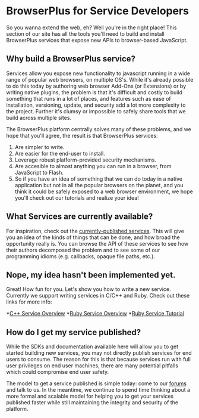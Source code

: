 # BrowserPlus for Service Developers

So you wanna extend the web, eh? Well you're in the right place! This section of our site has all the tools you'll need to build and
install BrowserPlus services that expose new APIs to browser-based JavaScript.

## Why build a BrowserPlus service?

Services allow you expose new functionality to javascript running in a wide range of popular web browsers, on multiple OS's. While it's already possible 
to do this today by authoring web browser Add-Ons (or Extensions) or by writing native plugins, the problem is that it's difficult
and costly to build something that runs in a lot of places, and features such as ease of installation, versioning, update, and security
add a lot more complexity to the project. Further it's clumsy or impossible to safely share tools that we build across multiple sites.

The BrowserPlus platform centrally solves many of these problems, and we hope that you'll agree, the result is that BrowserPlus
services:

1. Are simpler to write.
2. Are easier for the end-user to install.
3. Leverage robust platform-provided security mechanisms.
4. Are accesible to almost anything you can run in a browser, from JavaScript to Flash.
5. So if you have an idea of something that we can do today in a native application but not in all the popular browsers on the planet, and you think it could be safely exposed to a web browser environment, we hope you'll check out our tutorials and realize your idea!

## What Services are currently available?

For inspiration, check out the [currently-published services](http://beta.browserplus.org/docs/services/).  This will give you an idea of the kinds of things that can be done, and how broad the opportunity really is.  You can browse the API of these services to see how their authors decomposed the problem and to see some of our programming idioms (e.g. callbacks, opaque file paths, etc.).

## Nope, my idea hasn't been implemented yet.

Great!  How fun for you.  Let's show you how to write a new service.  Currently we support writing services in C/C++ and Ruby.  Check out these links for more info:

*[C++ Service Overview](http://beta.browserplus.org/docs/service_dev/cpp_services.html)
*[Ruby Service Overview](http://beta.browserplus.org/docs/service_dev/ruby_services.html)
*[Ruby Service Tutorial](http://beta.browserplus.org/docs/service_dev/ruby_tutorial.html)

## How do I get my service published?

While the SDKs and documentation available here will allow you to get started building new services, you may not directly publish
services for end users to consume. The reason for this is that because services run with full user privileges on end user machines,
there are many potential pitfalls which could compromise end user safety.

The model to get a service published is simple today: come to our [forums](http://developer.yahoo.net/forum/index.php?showforum=90) and
talk to us. In the meantime, we continue to spend time thinking about a more formal and scalable model for helping you to get your
services published faster while still maintaining the integrity and security of the platform.